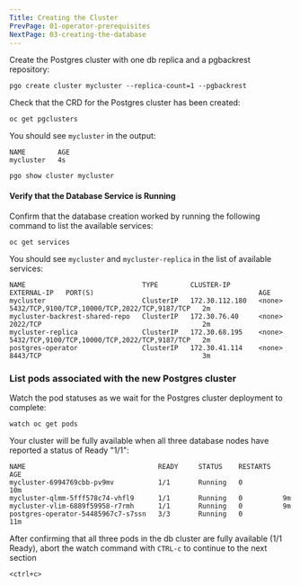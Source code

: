 ```yaml
---
Title: Creating the Cluster
PrevPage: 01-operator-prerequisites
NextPage: 03-creating-the-database
---
```


Create the Postgres cluster with one db replica and a pgbackrest repository:

```execute-1
pgo create cluster mycluster --replica-count=1 --pgbackrest
```

Check that the CRD for the Postgres cluster has been created:

```execute-1
oc get pgclusters
```

You should see `mycluster` in the output:
```
NAME        AGE                                                                                 
mycluster   4s 
```

```execute-1
pgo show cluster mycluster
```

#### Verify that the Database Service is Running

Confirm that the database creation worked by running the following command to list the available services:

```execute-1
oc get services
```

You should see `mycluster` and `mycluster-replica` in the list of available services:
```
NAME                             TYPE        CLUSTER-IP       EXTERNAL-IP   PORT(S)                                         AGE
mycluster                        ClusterIP   172.30.112.180   <none>        5432/TCP,9100/TCP,10000/TCP,2022/TCP,9187/TCP   2m
mycluster-backrest-shared-repo   ClusterIP   172.30.76.40     <none>        2022/TCP                                        2m 
mycluster-replica                ClusterIP   172.30.68.195    <none>        5432/TCP,9100/TCP,10000/TCP,2022/TCP,9187/TCP   2m
postgres-operator                ClusterIP   172.30.41.114    <none>        8443/TCP                                        3m
```

### List pods associated with the new Postgres cluster
Watch the pod statuses as we wait for the Postgres cluster deployment to complete: 

```execute-2
watch oc get pods
```

Your cluster will be fully available when all three database nodes have reported a status of Ready "1/1":

```
NAME                                 READY     STATUS    RESTARTS   AGE                         
mycluster-6994769cbb-pv9mv           1/1       Running   0          10m                         
mycluster-qlmm-5fff578c74-vhfl9      1/1       Running   0          9m                          
mycluster-vlim-6889f59958-r7rmh      1/1       Running   0          9m                          
postgres-operator-54485967c7-s7ssn   3/3       Running   0          11m
```

After confirming that all three pods in the db cluster are fully available (1/1 Ready), abort the watch command with `CTRL-c` to continue to the next section

```execute-2
<ctrl+c>
```

